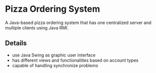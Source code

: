 # Pizza Ordering System
A Java-based pizza ordering system that has one centralized server and multiple clients using Java RMI.
## Details
* use Java Swing as graphic user interface
* has different views and functionalities based on account types
* capable of handling synchronize problems
